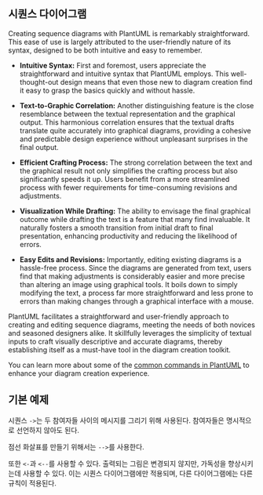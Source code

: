 ## 시퀀스 다이어그램


Creating sequence diagrams with PlantUML is remarkably straightforward. This ease of use is largely attributed to the user-friendly nature of its syntax, designed to be both intuitive and easy to remember.

- **Intuitive Syntax:** 
  First and foremost, users appreciate the straightforward and intuitive syntax that PlantUML employs. This well-thought-out design means that even those new to diagram creation find it easy to grasp the basics quickly and without hassle.

- **Text-to-Graphic Correlation:** 
  Another distinguishing feature is the close resemblance between the textual representation and the graphical output. This harmonious correlation ensures that the textual drafts translate quite accurately into graphical diagrams, providing a cohesive and predictable design experience without unpleasant surprises in the final output.

- **Efficient Crafting Process:** 
  The strong correlation between the text and the graphical result not only simplifies the crafting process but also significantly speeds it up. Users benefit from a more streamlined process with fewer requirements for time-consuming revisions and adjustments.

- **Visualization While Drafting:** 
  The ability to envisage the final graphical outcome while drafting the text is a feature that many find invaluable. It naturally fosters a smooth transition from initial draft to final presentation, enhancing productivity and reducing the likelihood of errors.

- **Easy Edits and Revisions:** 
  Importantly, editing existing diagrams is a hassle-free process. Since the diagrams are generated from text, users find that making adjustments is considerably easier and more precise than altering an image using graphical tools. It boils down to simply modifying the text, a process far more straightforward and less prone to errors than making changes through a graphical interface with a mouse.

PlantUML facilitates a straightforward and user-friendly approach to creating and editing sequence diagrams, meeting the needs of both novices and seasoned designers alike. It skillfully leverages the simplicity of textual inputs to craft visually descriptive and accurate diagrams, thereby establishing itself as a must-have tool in the diagram creation toolkit.

You can learn more about some of the [common commands in PlantUML](commons) to enhance your diagram creation experience.


## 기본 예제
시퀀스 ``->``는 두 참여자들 사이의 메시지를 그리기 위해 사용된다.
참여자들은 명시적으로 선언하지 않아도 된다.

점선 화살표를 만들기 위해서는 ``-->``를 사용한다.

또한 ``<-``과 ``<--``를 사용할 수 있다.
출력되는 그림은 변경되지 않지만, 가독성을 향상시키는데 사용할 수 있다.
이는 시퀀스 다이어그램에만 적용되며, 다른 다이어그램에는 다른 규칙이 적용된다.

